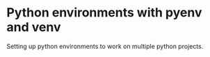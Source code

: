 # Python environments with pyenv and venv

Setting up python environments to work on multiple python projects.
